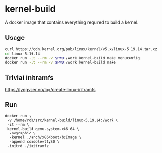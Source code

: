 # kernel-build

A docker image that contains everything required to build a kernel.

## Usage

```sh
curl https://cdn.kernel.org/pub/linux/kernel/v5.x/linux-5.19.14.tar.xz | tar xJ
cd linux-5.19.14
docker run -it --rm -v $PWD:/work kernel-build make menuconfig
docker run -it --rm -v $PWD:/work kernel-build make 
```

## Trivial Initramfs

https://lyngvaer.no/log/create-linux-initramfs

## Run

```
docker run \
 -v /home/rob/src/kernel-build/linux-5.19.14:/work \
 -it --rm \
 kernel-build qemu-system-x86_64 \
  -nographic \
  -kernel ./arch/x86/boot/bzImage \
  -append console=ttyS0 \
 -initrd ./initramfz
```
